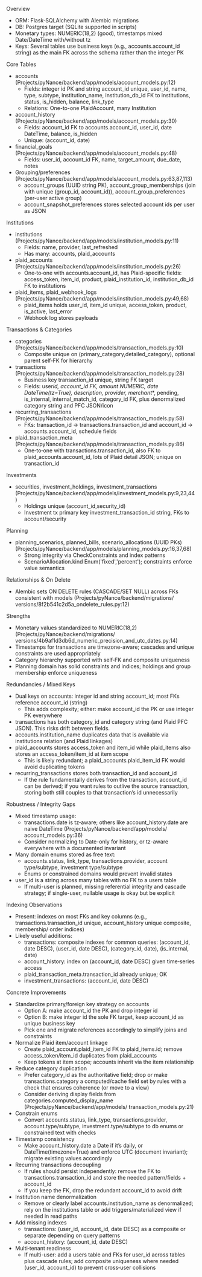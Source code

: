 Overview

- ORM: Flask‑SQLAlchemy with Alembic migrations
- DB: Postgres target (SQLite supported in scripts)
- Monetary types: NUMERIC(18,2) (good), timestamps mixed Date/DateTime with/without tz
- Keys: Several tables use business keys (e.g., accounts.account_id string) as the main FK across the schema rather than the integer PK

Core Tables

- accounts (Projects/pyNance/backend/app/models/account_models.py:12)
  - Fields: integer id PK and string account_id unique, user_id, name, type, subtype, institution_name, institution_db_id FK to
    institutions, status, is_hidden, balance, link_type
  - Relations: One-to-one PlaidAccount, many Institution
- account_history (Projects/pyNance/backend/app/models/account_models.py:30)
  - Fields: account_id FK to accounts.account_id, user_id, date DateTime, balance, is_hidden
  - Unique: (account_id, date)
- financial_goals (Projects/pyNance/backend/app/models/account_models.py:48)
  - Fields: user_id, account_id FK, name, target_amount, due_date, notes
- Grouping/preferences (Projects/pyNance/backend/app/models/account_models.py:63,87,113)
  - account_groups (UUID string PK), account_group_memberships (join with unique (group_id, account_id)), account_group_preferences
    (per‑user active group)
  - account_snapshot_preferences stores selected account ids per user as JSON

Institutions

- institutions (Projects/pyNance/backend/app/models/institution_models.py:11)
  - Fields: name, provider, last_refreshed
  - Has many: accounts, plaid_accounts
- plaid_accounts (Projects/pyNance/backend/app/models/institution_models.py:26)
  - One‑to‑one with accounts.account_id, has Plaid-specific fields: access_token, item_id, product, plaid_institution_id,
    institution_db_id FK to institutions
- plaid_items, plaid_webhook_logs (Projects/pyNance/backend/app/models/institution_models.py:49,68)
  - plaid_items holds user_id, item_id unique, access_token, product, is_active, last_error
  - Webhook log stores payloads

Transactions & Categories

- categories (Projects/pyNance/backend/app/models/transaction_models.py:10)
  - Composite unique on (primary_category,detailed_category), optional parent self‑FK for hierarchy
- transactions (Projects/pyNance/backend/app/models/transaction_models.py:28)
  - Business key transaction_id unique, string FK target
  - Fields: user*id, account_id FK, amount NUMERIC, date DateTime(tz=True), description, provider, merchant*\*, pending, is_internal,
    internal_match_id, category_id FK, plus denormalized category string and PFC JSON/icon
- recurring_transactions (Projects/pyNance/backend/app/models/transaction_models.py:58)
  - FKs: transaction_id → transactions.transaction_id and account_id → accounts.account_id, schedule fields
- plaid_transaction_meta (Projects/pyNance/backend/app/models/transaction_models.py:86)
  - One‑to‑one with transactions.transaction_id, also FK to plaid_accounts.account_id, lots of Plaid detail JSON; unique on
    transaction_id

Investments

- securities, investment_holdings, investment_transactions (Projects/pyNance/backend/app/models/investment_models.py:9,23,44)
  - Holdings unique (account_id,security_id)
  - Investment tx primary key investment_transaction_id string, FKs to account/security

Planning

- planning_scenarios, planned_bills, scenario_allocations (UUID PKs) (Projects/pyNance/backend/app/models/planning_models.py:16,37,68)
  - Strong integrity via CheckConstraints and index patterns
  - ScenarioAllocation.kind Enum('fixed','percent'); constraints enforce value semantics

Relationships & On Delete

- Alembic sets ON DELETE rules (CASCADE/SET NULL) across FKs consistent with models (Projects/pyNance/backend/migrations/
  versions/8f2b541c2d5a_ondelete_rules.py:12)

Strengths

- Monetary values standardized to NUMERIC(18,2) (Projects/pyNance/backend/migrations/
  versions/4b9af1d3db6d_numeric_precision_and_utc_dates.py:14)
- Timestamps for transactions are timezone-aware; cascades and unique constraints are used appropriately
- Category hierarchy supported with self‑FK and composite uniqueness
- Planning domain has solid constraints and indices; holdings and group membership enforce uniqueness

Redundancies / Mixed Keys

- Dual keys on accounts: integer id and string account_id; most FKs reference account_id (string)
  - This adds complexity; either: make account_id the PK or use integer PK everywhere
- transactions has both category_id and category string (and Plaid PFC JSON). This risks drift between fields.
- accounts.institution_name duplicates data that is available via institutions relation (and Plaid linkages)
- plaid_accounts stores access_token and item_id while plaid_items also stores an access_token/item_id at item scope
  - This is likely redundant; a plaid_accounts.plaid_item_id FK would avoid duplicating tokens
- recurring_transactions stores both transaction_id and account_id
  - If the rule fundamentally derives from the transaction, account_id can be derived; if you want rules to outlive the source
    transaction, storing both still couples to that transaction’s id unnecessarily

Robustness / Integrity Gaps

- Mixed timestamp usage:
  - transactions.date is tz‑aware; others like account_history.date are naive DateTime (Projects/pyNance/backend/app/models/
    account_models.py:36)
  - Consider normalizing to Date-only for history, or tz-aware everywhere with a documented invariant
- Many domain enums stored as free text:
  - accounts.status, link_type, transactions.provider, account type/subtype, investment type/subtype
  - Enums or constrained domains would prevent invalid states
- user_id is a string across many tables with no FK to a users table
  - If multi-user is planned, missing referential integrity and cascade strategy; if single-user, nullable usage is okay but be
    explicit

Indexing Observations

- Present: indexes on most FKs and key columns (e.g., transactions.transaction_id unique, account_history unique composite, membership/
  order indices)
- Likely useful additions:
  - transactions: composite indexes for common queries: (account_id, date DESC), (user_id, date DESC), (category_id, date),
    (is_internal, date)
  - account_history: index on (account_id, date DESC) given time‑series access
  - plaid_transaction_meta.transaction_id already unique; OK
  - investment_transactions: (account_id, date DESC)

Concrete Improvements

- Standardize primary/foreign key strategy on accounts
  - Option A: make account_id the PK and drop integer id
  - Option B: make integer id the sole FK target, keep account_id as unique business key
  - Pick one and migrate references accordingly to simplify joins and constraints
- Normalize Plaid item/account linkage
  - Create plaid_account.plaid_item_id FK to plaid_items.id; remove access_token/item_id duplicates from plaid_accounts
  - Keep tokens at item scope; accounts inherit via the item relationship
- Reduce category duplication
  - Prefer category_id as the authoritative field; drop or make transactions.category a computed/cache field set by rules with a check
    that ensures coherence (or move to a view)
  - Consider deriving display fields from categories.computed_display_name (Projects/pyNance/backend/app/models/
    transaction_models.py:21)
- Constrain enums
  - Convert accounts.status, link_type, transactions.provider, account.type/subtype, investment.type/subtype to db enums or constrained
    text with checks
- Timestamp consistency
  - Make account_history.date a Date if it’s daily, or DateTime(timezone=True) and enforce UTC (document invariant); migrate existing
    values accordingly
- Recurring transactions decoupling
  - If rules should persist independently: remove the FK to transactions.transaction_id and store the needed pattern/fields +
    account_id
  - If you keep the FK, drop the redundant account_id to avoid drift
- Institution name denormalization
  - Remove or clearly label accounts.institution_name as denormalized; rely on the institutions table or add triggers/materialized view
    if needed in read paths
- Add missing indexes
  - transactions: (user_id, account_id, date DESC) as a composite or separate depending on query patterns
  - account_history: (account_id, date DESC)
- Multi‑tenant readiness
  - If multi-user: add a users table and FKs for user_id across tables plus cascade rules; add composite uniqueness where needed
    (user_id, account_id) to prevent cross‑user collisions

